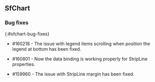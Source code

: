 ## SfChart

### Bug fixes
{:#sfchart-bug-fixes}

* \#160218  - The issue with legend items scrolling when position the legend at bottom has been fixed.

* \#160801  - Now the data binding is working properly for StripLine properties.

* \#159960  - The issue with StripLine margin has been fixed.
